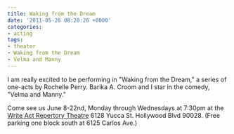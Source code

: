 ```yaml
---
title: Waking from the Dream
date: '2011-05-26 08:20:26 +0000'
categories:
- acting
tags:
- theater
- Waking from the Dream
- Velma and Manny
---
```


I am really excited to be performing in "Waking from the Dream," a series of
one-acts by Rochelle Perry. Barika A. Croom and I star in the comedy, "Velma and
Manny."

Come see us June 8-22nd, Monday through Wednesdays at 7:30pm at the [Write Act
Repertory Theatre](http://writeactrep.org) 6128 Yucca St. Hollywood Blvd 90028.
(Free parking one block south at 6125 Carlos Ave.)
